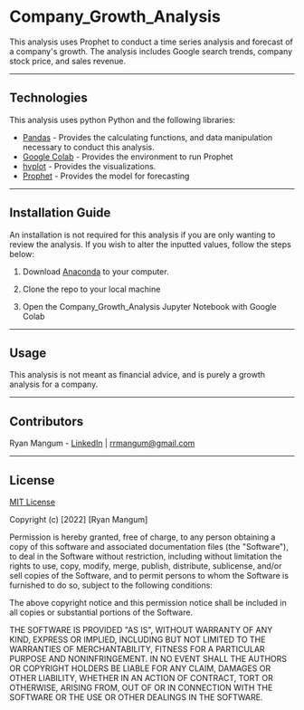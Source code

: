 # Company_Growth_Analysis

This analysis uses Prophet to conduct a time series analysis and forecast of a company's growth. The analysis includes Google search trends, company stock price, and sales revenue.

---

## Technologies

This analysis uses python Python and the following libraries:
* [Pandas](https://pandas.pydata.org/) - Provides the calculating functions, and data manipulation necessary to conduct this analysis.
* [Google Colab](https://colab.research.google.com/) - Provides the environment to run Prophet
* [hvplot](https://hvplot.holoviz.org/user_guide/index.html) - Provides the visualizations.
* [Prophet](https://facebook.github.io/prophet/docs/quick_start.html) - Provides the model for forecasting

---

## Installation Guide

An installation is not required for this analysis if you are only wanting to review the analysis. If you wish to alter the inputted values, follow the steps below:

1. Download [Anaconda](https://www.anaconda.com/products/distribution) to your computer. 

2. Clone the repo to your local machine

3. Open the Company_Growth_Analysis Jupyter Notebook with Google Colab

---

## Usage

This analysis is not meant as financial advice, and is purely a growth analysis for a company.

---

## Contributors

Ryan Mangum - [LinkedIn](https://www.linkedin.com/in/ryanrmangum/) | rrmangum@gmail.com

---

## License

[MIT License](https://choosealicense.com/licenses/mit/)

Copyright (c) [2022] [Ryan Mangum]

Permission is hereby granted, free of charge, to any person obtaining a copy
of this software and associated documentation files (the "Software"), to deal
in the Software without restriction, including without limitation the rights
to use, copy, modify, merge, publish, distribute, sublicense, and/or sell
copies of the Software, and to permit persons to whom the Software is
furnished to do so, subject to the following conditions:

The above copyright notice and this permission notice shall be included in all
copies or substantial portions of the Software.

THE SOFTWARE IS PROVIDED "AS IS", WITHOUT WARRANTY OF ANY KIND, EXPRESS OR
IMPLIED, INCLUDING BUT NOT LIMITED TO THE WARRANTIES OF MERCHANTABILITY,
FITNESS FOR A PARTICULAR PURPOSE AND NONINFRINGEMENT. IN NO EVENT SHALL THE
AUTHORS OR COPYRIGHT HOLDERS BE LIABLE FOR ANY CLAIM, DAMAGES OR OTHER
LIABILITY, WHETHER IN AN ACTION OF CONTRACT, TORT OR OTHERWISE, ARISING FROM,
OUT OF OR IN CONNECTION WITH THE SOFTWARE OR THE USE OR OTHER DEALINGS IN THE
SOFTWARE.

